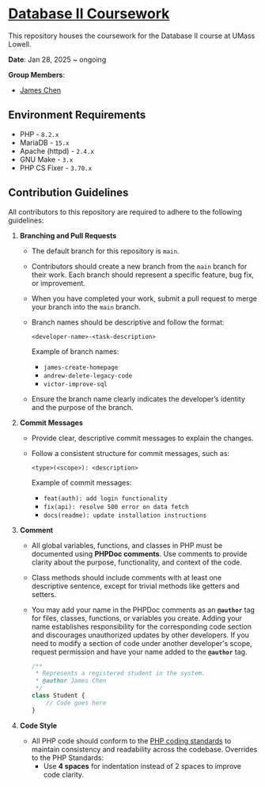 # [Database II Coursework](https://github.com/TypingHare/database2-uml)

This repository houses the coursework for the Database II course at UMass Lowell.

**Date**: Jan 28, 2025 ~ ongoing

**Group Members**:

- [James Chen](zhuojian_chen@student.uml.edu)

## Environment Requirements

* PHP - `8.2.x`
* MariaDB - `15.x`
* Apache (httpd) - `2.4.x`
* GNU Make - `3.x`
* PHP CS Fixer - `3.70.x`

## Contribution Guidelines

All contributors to this repository are required to adhere to the following guidelines:

1. **Branching and Pull Requests**

   * The default branch for this repository is `main`.

   * Contributors should create a new branch from the `main` branch for their work. Each branch should represent a specific feature, bug fix, or improvement.

   * When you have completed your work, submit a pull request to merge your branch into the `main` branch.

   * Branch names should be descriptive and follow the format:

     ~~~text
     <developer-name>-<task-description>
     ~~~

     Example of branch names:

     - `james-create-homepage`
     - `andrew-delete-legacy-code`
     - `victor-improve-sql`

   * Ensure the branch name clearly indicates the developer’s identity and the purpose of the branch.

2. **Commit Messages**

   - Provide clear, descriptive commit messages to explain the changes.

   - Follow a consistent structure for commit messages, such as:

     ```text
     <type>(<scope>): <description>
     ```

     Example of commit messages:

     - `feat(auth): add login functionality`
     - `fix(api): resolve 500 error on data fetch`
     - `docs(readme): update installation instructions`

3. **Comment**

   * All global variables, functions, and classes in PHP must be documented using **PHPDoc comments**. Use comments to provide clarity about the purpose, functionality, and context of the code.

   * Class methods should include comments with at least one descriptive sentence, except for trivial methods like getters and setters.

   * You may add your name in the PHPDoc comments as an **`@author`** tag for files, classes, functions, or variables you create. Adding your name establishes responsibility for the corresponding code section and discourages unauthorized updates by other developers. If you need to modify a section of code under another developer's scope, request permission and have your name added to the **`@author`** tag.

     ```php
     /**
      * Represents a registered student in the system.
      * @author James Chen
      */
     class Student {
         // Code goes here
     }
     ```

4. **Code Style**

   * All PHP code should conform to the [PHP coding standards](https://www.drupal.org/docs/develop/standards/php/php-coding-standards) to maintain consistency and readability across the codebase. Overrides to the PHP Standards:
     - Use **4 spaces** for indentation instead of 2 spaces to improve code clarity.
